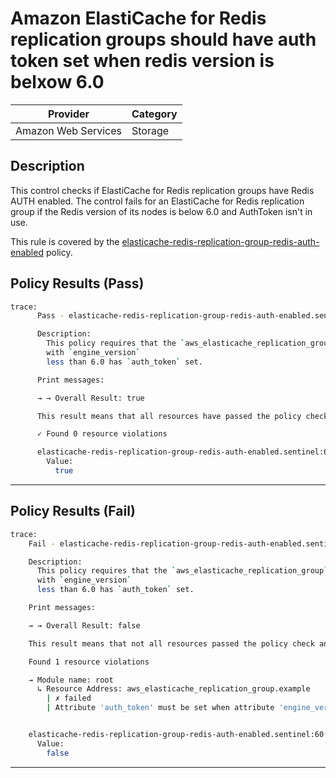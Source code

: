 #  Amazon ElastiCache for Redis replication groups should have auth token set when redis version is belxow 6.0

| Provider            | Category     |
|---------------------|--------------|
| Amazon Web Services | Storage      |

## Description

This control checks if ElastiCache for Redis replication groups have Redis AUTH enabled. The control fails for an ElastiCache for Redis replication group if the Redis version of its nodes is below 6.0 and AuthToken isn't in use.

This rule is covered by the [elasticache-redis-replication-group-redis-auth-enabled](https://github.com/hashicorp/policy-library-NIST-Policy-Set-for-AWS-Terraform/blob/main/policies/elasticache/elasticache-redis-replication-group-redis-auth-enabled.sentinel) policy.

## Policy Results (Pass)
```bash
trace:
      Pass - elasticache-redis-replication-group-redis-auth-enabled.sentinel

      Description:
        This policy requires that the `aws_elasticache_replication_group` resource
        with `engine_version`
        less than 6.0 has `auth_token` set.

      Print messages:

      → → Overall Result: true

      This result means that all resources have passed the policy check for the policy elasticache-redis-replication-group-encryption-at-rest-enabled.

      ✓ Found 0 resource violations

      elasticache-redis-replication-group-redis-auth-enabled.sentinel:60:1 - Rule "main"
        Value:
          true
```

---

## Policy Results (Fail)
```bash
trace:
    Fail - elasticache-redis-replication-group-redis-auth-enabled.sentinel

    Description:
      This policy requires that the `aws_elasticache_replication_group` resource
      with `engine_version`
      less than 6.0 has `auth_token` set.

    Print messages:

    → → Overall Result: false

    This result means that not all resources passed the policy check and the protected behavior is not allowed for the policy elasticache-redis-replication-group-redis-auth-enabled.

    Found 1 resource violations

    → Module name: root
      ↳ Resource Address: aws_elasticache_replication_group.example
        | ✗ failed
        | Attribute 'auth_token' must be set when attribute 'engine_version' < 6.0 for 'aws_elasticache_replication_group' resources.Refer to https://docs.aws.amazon.com/securityhub/latest/userguide/elasticache-controls.html#elasticache-6 for more details.


    elasticache-redis-replication-group-redis-auth-enabled.sentinel:60:1 - Rule "main"
      Value:
        false
```

---